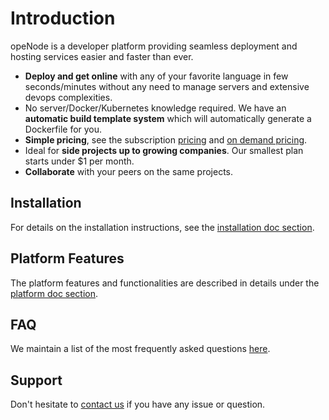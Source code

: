 # Introduction

opeNode is a developer platform providing seamless deployment and hosting services
easier and faster than ever. 

- **Deploy and get online** with any of your favorite language in few seconds/minutes without
any need to manage servers and extensive devops complexities.
- No server/Docker/Kubernetes knowledge required. We have an **automatic build template system** which will automatically generate a Dockerfile for you.
- **Simple pricing**, see the subscription [pricing](/pricing) and [on demand pricing](/on-demand-pricing).
- Ideal for **side projects up to growing companies**. Our smallest plan starts under $1
per month.
- **Collaborate** with your peers on the same projects.

## Installation

For details on the installation instructions, see the 
[installation doc section](/docs/installation/index.md).

## Platform Features

The platform features and functionalities are described in details under the
[platform doc section](/docs/platform/index.md).

## FAQ

We maintain a list of the most frequently asked questions [here](/faq).

## Support

Don't hesitate to [contact us](/support) if you have any issue or question.
